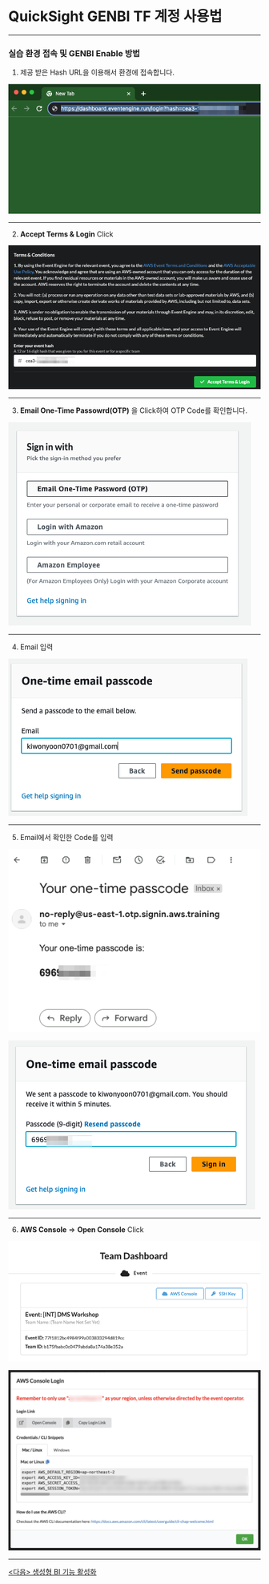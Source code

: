 # QuickSight GENBI TF 계정 사용법



---

### 실습 환경 접속 및 GENBI Enable 방법

1. 제공 받은 Hash URL을 이용해서 환경에 접속합니다.

![image-20231208110758821](images/image-20231208110758821.png)



---

2. **Accept Terms & Login** Click

![image-20231208110837523](images/image-20231208110837523.png)



---

3. **Email One-Time Passowrd(OTP)** 을 Click하여 OTP Code를 확인합니다.

![image-20231208110926214](images/image-20231208110926214.png)



---

4. Email 입력

![image-20231208111017274](images/image-20231208111017274.png)



---

5. Email에서 확인한 Code를 입력

![image-20231208111056515](images/image-20231208111056515.png)



![image-20231208111122432](images/image-20231208111122432.png)



---

6. **AWS Console** => **Open Console** Click

![image-20231208111205107](images/image-20231208111205107.png)

![image-20240316144553685](images/image-20240316144553685.png)



---

[<다음> 생성형 BI 기능 활성화](./02.md)

































